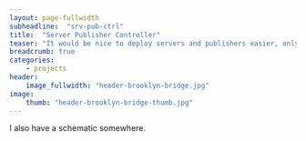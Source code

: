 ```yaml
---
layout: page-fullwidth
subheadline:  "srv-pub-ctrl"
title:  "Server Publisher Controller"
teaser: "It would be nice to deploy servers and publishers easier, only implementing the interface class... I don't want every time to write the code taking care of a connection and publishing data... Could it be that I can do this just by writing a JSON file and my control module ?"
breadcrumb: true
categories:
    - projects
header:
    image_fullwidth: "header-brooklyn-bridge.jpg"
image:
    thumb: "header-brooklyn-bridge-thumb.jpg"
---
```


I also have a schematic somewhere.